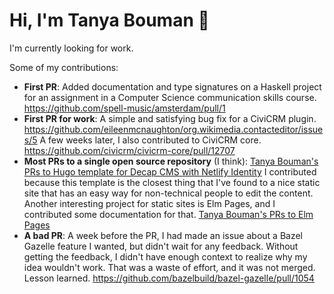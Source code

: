 # Hi, I'm Tanya Bouman 👋

I'm currently looking for work.

Some of my contributions:

- **First PR**: Added documentation and type signatures on a Haskell project for an assignment in a Computer Science communication skills course.  https://github.com/spell-music/amsterdam/pull/1
- **First PR for work**: A simple and satisfying bug fix for a CiviCRM plugin. https://github.com/eileenmcnaughton/org.wikimedia.contacteditor/issues/5  A few weeks later, I also contributed to CiviCRM core. https://github.com/civicrm/civicrm-core/pull/12707
- **Most PRs to a single open source repository** (I think): [Tanya Bouman's PRs to Hugo template for Decap CMS with Netlify Identity](https://github.com/decaporg/one-click-hugo-cms/pulls?q=is%3Apr+author%3Atanyabouman+)  I contributed because this template is the closest thing that I've found to a nice static site that has an easy way for non-technical people to edit the content.  Another interesting project for static sites is Elm Pages, and I contributed some documentation for that. [Tanya Bouman's PRs to Elm Pages](https://github.com/dillonkearns/elm-pages/pulls?q=is%3Apr+author%3Atanyabouman+)
- **A bad PR**: A week before the PR, I had made an issue about a Bazel Gazelle feature I wanted, but didn't wait for any feedback.  Without getting the feedback, I didn't have enough context to realize why my idea wouldn't work.  That was a waste of effort, and it was not merged. Lesson learned. https://github.com/bazelbuild/bazel-gazelle/pull/1054

<!--
**tanyabouman/tanyabouman** is a ✨ _special_ ✨ repository because its `README.md` (this file) appears on your GitHub profile.

Here are some ideas to get you started:

- 🔭 I’m currently working on ...
- 🌱 I’m currently learning ...
- 👯 I’m looking to collaborate on ...
- 🤔 I’m looking for help with ...
- 💬 Ask me about ...
- 📫 How to reach me: ...
- 😄 Pronouns: ...
- ⚡ Fun fact: ...
-->
